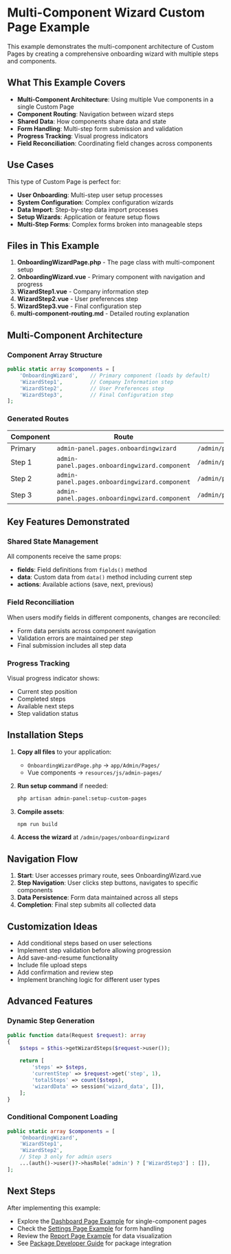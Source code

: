 # Multi-Component Wizard Custom Page Example

This example demonstrates the multi-component architecture of Custom Pages by creating a comprehensive onboarding wizard with multiple steps and components.

## What This Example Covers

- **Multi-Component Architecture**: Using multiple Vue components in a single Custom Page
- **Component Routing**: Navigation between wizard steps
- **Shared Data**: How components share data and state
- **Form Handling**: Multi-step form submission and validation
- **Progress Tracking**: Visual progress indicators
- **Field Reconciliation**: Coordinating field changes across components

## Use Cases

This type of Custom Page is perfect for:
- **User Onboarding**: Multi-step user setup processes
- **System Configuration**: Complex configuration wizards
- **Data Import**: Step-by-step data import processes
- **Setup Wizards**: Application or feature setup flows
- **Multi-Step Forms**: Complex forms broken into manageable steps

## Files in This Example

1. **OnboardingWizardPage.php** - The page class with multi-component setup
2. **OnboardingWizard.vue** - Primary component with navigation and progress
3. **WizardStep1.vue** - Company information step
4. **WizardStep2.vue** - User preferences step  
5. **WizardStep3.vue** - Final configuration step
6. **multi-component-routing.md** - Detailed routing explanation

## Multi-Component Architecture

### Component Array Structure
```php
public static array $components = [
    'OnboardingWizard',    // Primary component (loads by default)
    'WizardStep1',         // Company Information step
    'WizardStep2',         // User Preferences step
    'WizardStep3',         // Final Configuration step
];
```

### Generated Routes
| Component | Route | URL |
|-----------|-------|-----|
| Primary | `admin-panel.pages.onboardingwizard` | `/admin/pages/onboardingwizard` |
| Step 1 | `admin-panel.pages.onboardingwizard.component` | `/admin/pages/onboardingwizard/WizardStep1` |
| Step 2 | `admin-panel.pages.onboardingwizard.component` | `/admin/pages/onboardingwizard/WizardStep2` |
| Step 3 | `admin-panel.pages.onboardingwizard.component` | `/admin/pages/onboardingwizard/WizardStep3` |

## Key Features Demonstrated

### Shared State Management
All components receive the same props:
- **fields**: Field definitions from `fields()` method
- **data**: Custom data from `data()` method including current step
- **actions**: Available actions (save, next, previous)

### Field Reconciliation
When users modify fields in different components, changes are reconciled:
- Form data persists across component navigation
- Validation errors are maintained per step
- Final submission includes all step data

### Progress Tracking
Visual progress indicator shows:
- Current step position
- Completed steps
- Available next steps
- Step validation status

## Installation Steps

1. **Copy all files** to your application:
   - `OnboardingWizardPage.php` → `app/Admin/Pages/`
   - Vue components → `resources/js/admin-pages/`

2. **Run setup command** if needed:
   ```bash
   php artisan admin-panel:setup-custom-pages
   ```

3. **Compile assets**:
   ```bash
   npm run build
   ```

4. **Access the wizard** at `/admin/pages/onboardingwizard`

## Navigation Flow

1. **Start**: User accesses primary route, sees OnboardingWizard.vue
2. **Step Navigation**: User clicks step buttons, navigates to specific components
3. **Data Persistence**: Form data maintained across all steps
4. **Completion**: Final step submits all collected data

## Customization Ideas

- Add conditional steps based on user selections
- Implement step validation before allowing progression
- Add save-and-resume functionality
- Include file upload steps
- Add confirmation and review step
- Implement branching logic for different user types

## Advanced Features

### Dynamic Step Generation
```php
public function data(Request $request): array
{
    $steps = $this->getWizardSteps($request->user());
    
    return [
        'steps' => $steps,
        'currentStep' => $request->get('step', 1),
        'totalSteps' => count($steps),
        'wizardData' => session('wizard_data', []),
    ];
}
```

### Conditional Component Loading
```php
public static array $components = [
    'OnboardingWizard',
    'WizardStep1',
    'WizardStep2',
    // Step 3 only for admin users
    ...(auth()->user()?->hasRole('admin') ? ['WizardStep3'] : []),
];
```

## Next Steps

After implementing this example:
- Explore the [Dashboard Page Example](../dashboard-page/) for single-component pages
- Check the [Settings Page Example](../settings-page/) for form handling
- Review the [Report Page Example](../report-page/) for data visualization
- See [Package Developer Guide](../../custom-pages-for-package-developers.md) for package integration
